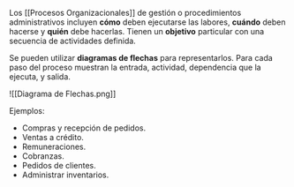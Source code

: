 Los [[Procesos Organizacionales]] de gestión o procedimientos administrativos incluyen **cómo** deben ejecutarse las labores, **cuándo** deben hacerse y **quién** debe hacerlas. Tienen un **objetivo** particular con una secuencia de actividades definida.

Se pueden utilizar **diagramas de flechas** para representarlos. Para cada paso del proceso muestran la entrada, actividad, dependencia que la ejecuta, y salida.

![[Diagrama de Flechas.png]]

Ejemplos:

- Compras y recepción de pedidos.
- Ventas a crédito.
- Remuneraciones.
- Cobranzas.
- Pedidos de clientes.
- Administrar inventarios.
